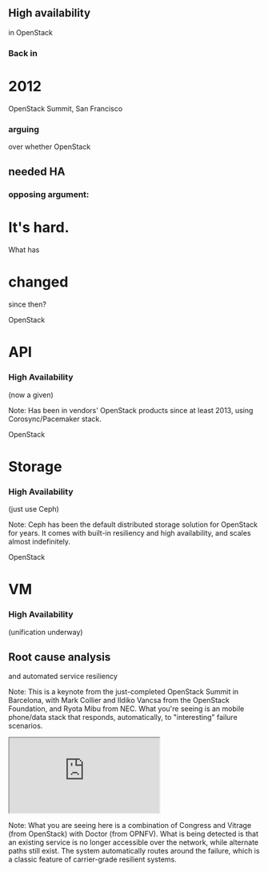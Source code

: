 ## High availability
in OpenStack


### Back in
# 2012
OpenStack Summit, San Francisco


### arguing
over whether OpenStack
## needed HA


### opposing argument:
# It's hard.


<!-- .slide: data-background-image="//i.stack.imgur.com/jiFfM.jpg" data-background-color="black" data-background-size="contain" -->


What has
# changed
since then?


OpenStack
# API
### High Availability
(now a given)

Note: Has been in vendors' OpenStack products since at least 2013,
using Corosync/Pacemaker stack.


OpenStack
# Storage
### High Availability
(just use Ceph)

Note: Ceph has been the default distributed storage solution for
OpenStack for years. It comes with built-in resiliency and high
availability, and scales almost indefinitely.


OpenStack
# VM
### High Availability
(unification underway)


## Root cause analysis
and automated service resiliency

Note: This is a keynote from the just-completed OpenStack Summit in
Barcelona, with Mark Collier and Ildiko Vancsa from the OpenStack
Foundation, and Ryota Mibu from NEC. What you're seeing is an mobile
phone/data stack that responds, automatically, to "interesting"
failure scenarios.


<!-- .slide: data-background-color="black" -->
<iframe data-autoplay src="https://www.youtube.com/embed/Dvh8q5m9Ahk?start=485&end=538&controls=0&showinfo=0&autohide=1&modestbranding=1&rel=0"></iframe>

Note: What you are seeing here is a combination of Congress and
Vitrage (from OpenStack) with Doctor (from OPNFV). What is being
detected is that an existing service is no longer accessible over the
network, while alternate paths still exist. The system automatically
routes around the failure, which is a classic feature of carrier-grade
resilient systems.